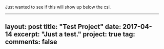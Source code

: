 Just wanted to see if this will show up below the csi.

---
layout: post
title:  "Test Project"
date:   2017-04-14
excerpt: "Just a test."
project: true
tag:
comments: false
---
